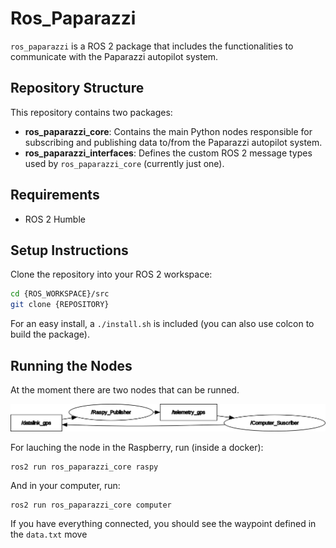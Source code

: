 # Ros_Paparazzi

`ros_paparazzi` is a ROS 2 package that includes the functionalities to communicate with the Paparazzi autopilot system.

## Repository Structure

This repository contains two packages:

- **ros_paparazzi_core**: Contains the main Python nodes responsible for subscribing and publishing data to/from the Paparazzi autopilot system.
- **ros_paparazzi_interfaces**: Defines the custom ROS 2 message types used by `ros_paparazzi_core` (currently just one).

## Requirements

- ROS 2 Humble


## Setup Instructions

Clone the repository into your ROS 2 workspace:

```bash
cd {ROS_WORKSPACE}/src
git clone {REPOSITORY}
```

For an easy install, a `./install.sh` is included (you can also use colcon to build the package).


## Running the Nodes

At the moment there are two nodes that can be runned.

![Nodes Diagram](rosgraph.png)

For lauching the node in the Raspberry, run (inside a docker):

```
ros2 run ros_paparazzi_core raspy
```

And in your computer, run:

```
ros2 run ros_paparazzi_core computer
```

If you have everything connected, you should see the waypoint defined in the `data.txt` move



